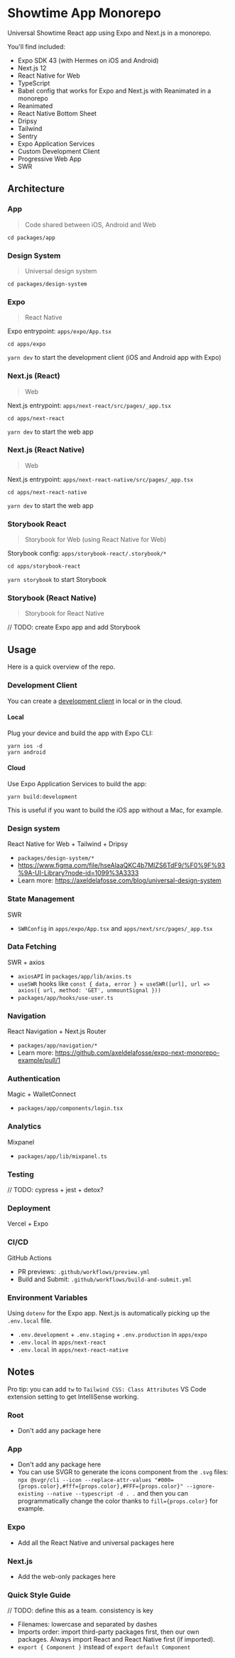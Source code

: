 # Showtime App Monorepo

Universal Showtime React app using Expo and Next.js in a monorepo.

You'll find included:

-   Expo SDK 43 (with Hermes on iOS and Android)
-   Next.js 12
-   React Native for Web
-   TypeScript
-   Babel config that works for Expo and Next.js with Reanimated in a monorepo
-   Reanimated
-   React Native Bottom Sheet
-   Dripsy
-   Tailwind
-   Sentry
-   Expo Application Services
-   Custom Development Client
-   Progressive Web App
-   SWR

## Architecture

### App

> Code shared between iOS, Android and Web

`cd packages/app`

### Design System

> Universal design system

`cd packages/design-system`

### Expo

> React Native

Expo entrypoint: `apps/expo/App.tsx`

`cd apps/expo`

`yarn dev` to start the development client (iOS and Android app with Expo)

### Next.js (React)

> Web

Next.js entrypoint: `apps/next-react/src/pages/_app.tsx`

`cd apps/next-react`

`yarn dev` to start the web app

### Next.js (React Native)

> Web

Next.js entrypoint: `apps/next-react-native/src/pages/_app.tsx`

`cd apps/next-react-native`

`yarn dev` to start the web app

### Storybook React

> Storybook for Web (using React Native for Web)

Storybook config: `apps/storybook-react/.storybook/*`

`cd apps/storybook-react`

`yarn storybook` to start Storybook

### Storybook (React Native)

> Storybook for React Native

// TODO: create Expo app and add Storybook

## Usage

Here is a quick overview of the repo.

### Development Client

You can create a [development client](https://docs.expo.dev/clients/introduction/) in local or in the cloud.

#### Local

Plug your device and build the app with Expo CLI:

```
yarn ios -d
yarn android
```

#### Cloud

Use Expo Application Services to build the app:

```
yarn build:development
```

This is useful if you want to build the iOS app without a Mac, for example.

### Design system

React Native for Web + Tailwind + Dripsy

-   `packages/design-system/*`
-   https://www.figma.com/file/hseAlaaQKC4b7MIZS6TdF9/%F0%9F%93%9A-UI-Library?node-id=1099%3A3333
-   Learn more: https://axeldelafosse.com/blog/universal-design-system

### State Management

SWR

-   `SWRConfig` in `apps/expo/App.tsx` and `apps/next/src/pages/_app.tsx`

### Data Fetching

SWR + axios

-   `axiosAPI` in `packages/app/lib/axios.ts`
-   `useSWR` hooks like `const { data, error } = useSWR([url], url => axios({ url, method: 'GET', unmountSignal }))`
-   `packages/app/hooks/use-user.ts`

### Navigation

React Navigation + Next.js Router

-   `packages/app/navigation/*`
-   Learn more: https://github.com/axeldelafosse/expo-next-monorepo-example/pull/1

### Authentication

Magic + WalletConnect

-   `packages/app/components/login.tsx`

### Analytics

Mixpanel

-   `packages/app/lib/mixpanel.ts`

### Testing

// TODO: cypress + jest + detox?

### Deployment

Vercel + Expo

### CI/CD

GitHub Actions

-   PR previews: `.github/workflows/preview.yml`
-   Build and Submit: `.github/workflows/build-and-submit.yml`

### Environment Variables

Using `dotenv` for the Expo app. Next.js is automatically picking up the `.env.local` file.

-   `.env.development` + `.env.staging` + `.env.production` in `apps/expo`
-   `.env.local` in `apps/next-react`
-   `.env.local` in `apps/next-react-native`

## Notes

Pro tip: you can add `tw` to `Tailwind CSS: Class Attributes` VS Code extension setting to get IntelliSense working.

### Root

-   Don't add any package here

### App

-   Don't add any package here
-   You can use SVGR to generate the icons component from the `.svg` files: `npx @svgr/cli --icon --replace-attr-values "#000={props.color},#fff={props.color},#FFF={props.color}" --ignore-existing --native --typescript -d . .` and then you can programmatically change the color thanks to `fill={props.color}` for example.

### Expo

-   Add all the React Native and universal packages here

### Next.js

-   Add the web-only packages here

### Quick Style Guide

// TODO: define this as a team. consistency is key

-   Filenames: lowercase and separated by dashes
-   Imports order: import third-party packages first, then our own packages.
    Always import React and React Native first (if imported).
-   `export { Component }` instead of `export default Component`
